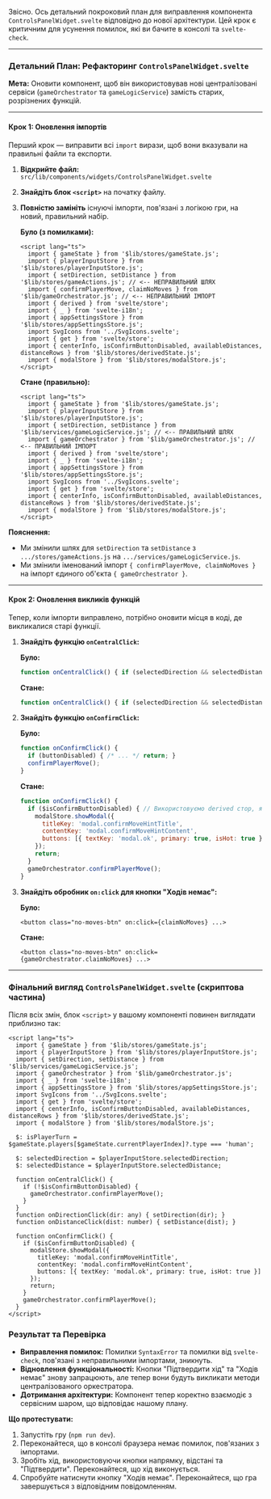 Звісно. Ось детальний покроковий план для виправлення компонента `ControlsPanelWidget.svelte` відповідно до нової архітектури. Цей крок є критичним для усунення помилок, які ви бачите в консолі та `svelte-check`.

---

### Детальний План: Рефакторинг `ControlsPanelWidget.svelte`

**Мета:** Оновити компонент, щоб він використовував нові централізовані сервіси (`gameOrchestrator` та `gameLogicService`) замість старих, розрізнених функцій.

---

#### Крок 1: Оновлення імпортів

Перший крок — виправити всі `import` вирази, щоб вони вказували на правильні файли та експорти.

1.  **Відкрийте файл:** `src/lib/components/widgets/ControlsPanelWidget.svelte`
2.  **Знайдіть блок `<script>`** на початку файлу.
3.  **Повністю замініть** існуючі імпорти, пов'язані з логікою гри, на новий, правильний набір.

    **Було (з помилками):**
    ```svelte
    <script lang="ts">
      import { gameState } from '$lib/stores/gameState.js';
      import { playerInputStore } from '$lib/stores/playerInputStore.js';
      import { setDirection, setDistance } from '$lib/stores/gameActions.js'; // <-- НЕПРАВИЛЬНИЙ ШЛЯХ
      import { confirmPlayerMove, claimNoMoves } from '$lib/gameOrchestrator.js'; // <-- НЕПРАВИЛЬНИЙ ІМПОРТ
      import { derived } from 'svelte/store';
      import { _ } from 'svelte-i18n';
      import { appSettingsStore } from '$lib/stores/appSettingsStore.js';
      import SvgIcons from '../SvgIcons.svelte';
      import { get } from 'svelte/store';
      import { centerInfo, isConfirmButtonDisabled, availableDistances, distanceRows } from '$lib/stores/derivedState.js';
      import { modalStore } from '$lib/stores/modalStore.js';
    </script>
    ```

    **Стане (правильно):**
    ```svelte
    <script lang="ts">
      import { gameState } from '$lib/stores/gameState.js';
      import { playerInputStore } from '$lib/stores/playerInputStore.js';
      import { setDirection, setDistance } from '$lib/services/gameLogicService.js'; // <-- ПРАВИЛЬНИЙ ШЛЯХ
      import { gameOrchestrator } from '$lib/gameOrchestrator.js'; // <-- ПРАВИЛЬНИЙ ІМПОРТ
      import { derived } from 'svelte/store';
      import { _ } from 'svelte-i18n';
      import { appSettingsStore } from '$lib/stores/appSettingsStore.js';
      import SvgIcons from '../SvgIcons.svelte';
      import { get } from 'svelte/store';
      import { centerInfo, isConfirmButtonDisabled, availableDistances, distanceRows } from '$lib/stores/derivedState.js';
      import { modalStore } from '$lib/stores/modalStore.js';
    </script>
    ```

**Пояснення:**
*   Ми змінили шлях для `setDirection` та `setDistance` з `.../stores/gameActions.js` на `.../services/gameLogicService.js`.
*   Ми змінили іменований імпорт `{ confirmPlayerMove, claimNoMoves }` на імпорт єдиного об'єкта `{ gameOrchestrator }`.

---

#### Крок 2: Оновлення викликів функцій

Тепер, коли імпорти виправлено, потрібно оновити місця в коді, де викликалися старі функції.

1.  **Знайдіть функцію `onCentralClick`:**

    **Було:**
    ```javascript
    function onCentralClick() { if (selectedDirection && selectedDistance && isPlayerTurn) confirmPlayerMove(); }
    ```

    **Стане:**
    ```javascript
    function onCentralClick() { if (selectedDirection && selectedDistance && isPlayerTurn) gameOrchestrator.confirmPlayerMove(); }
    ```

2.  **Знайдіть функцію `onConfirmClick`:**

    **Було:**
    ```javascript
    function onConfirmClick() {
      if (buttonDisabled) { /* ... */ return; }
      confirmPlayerMove();
    }
    ```

    **Стане:**
    ```javascript
    function onConfirmClick() {
      if ($isConfirmButtonDisabled) { // Використовуємо derived стор, як планували
        modalStore.showModal({
          titleKey: 'modal.confirmMoveHintTitle',
          contentKey: 'modal.confirmMoveHintContent',
          buttons: [{ textKey: 'modal.ok', primary: true, isHot: true }]
        });
        return;
      }
      gameOrchestrator.confirmPlayerMove();
    }
    ```

3.  **Знайдіть обробник `on:click` для кнопки "Ходів немає":**

    **Було:**
    ```svelte
    <button class="no-moves-btn" on:click={claimNoMoves} ...>
    ```

    **Стане:**
    ```svelte
    <button class="no-moves-btn" on:click={gameOrchestrator.claimNoMoves} ...>
    ```

---

### Фінальний вигляд `ControlsPanelWidget.svelte` (скриптова частина)

Після всіх змін, блок `<script>` у вашому компоненті повинен виглядати приблизно так:

```svelte
<script lang="ts">
  import { gameState } from '$lib/stores/gameState.js';
  import { playerInputStore } from '$lib/stores/playerInputStore.js';
  import { setDirection, setDistance } from '$lib/services/gameLogicService.js';
  import { gameOrchestrator } from '$lib/gameOrchestrator.js';
  import { _ } from 'svelte-i18n';
  import { appSettingsStore } from '$lib/stores/appSettingsStore.js';
  import SvgIcons from '../SvgIcons.svelte';
  import { get } from 'svelte/store';
  import { centerInfo, isConfirmButtonDisabled, availableDistances, distanceRows } from '$lib/stores/derivedState.js';
  import { modalStore } from '$lib/stores/modalStore.js';

  $: isPlayerTurn = $gameState.players[$gameState.currentPlayerIndex]?.type === 'human';

  $: selectedDirection = $playerInputStore.selectedDirection;
  $: selectedDistance = $playerInputStore.selectedDistance;

  function onCentralClick() { 
    if (!$isConfirmButtonDisabled) {
      gameOrchestrator.confirmPlayerMove();
    }
  }
  function onDirectionClick(dir: any) { setDirection(dir); }
  function onDistanceClick(dist: number) { setDistance(dist); }
  
  function onConfirmClick() {
    if ($isConfirmButtonDisabled) {
      modalStore.showModal({
        titleKey: 'modal.confirmMoveHintTitle',
        contentKey: 'modal.confirmMoveHintContent',
        buttons: [{ textKey: 'modal.ok', primary: true, isHot: true }]
      });
      return;
    }
    gameOrchestrator.confirmPlayerMove();
  }
</script>
```

### Результат та Перевірка

-   **Виправлення помилок:** Помилки `SyntaxError` та помилки від `svelte-check`, пов'язані з неправильними імпортами, зникнуть.
-   **Відновлення функціональності:** Кнопки "Підтвердити хід" та "Ходів немає" знову запрацюють, але тепер вони будуть викликати методи централізованого оркестратора.
-   **Дотримання архітектури:** Компонент тепер коректно взаємодіє з сервісним шаром, що відповідає нашому плану.

**Що протестувати:**
1.  Запустіть гру (`npm run dev`).
2.  Переконайтеся, що в консолі браузера немає помилок, пов'язаних з імпортами.
3.  Зробіть хід, використовуючи кнопки напрямку, відстані та "Підтвердити". Переконайтеся, що хід виконується.
4.  Спробуйте натиснути кнопку "Ходів немає". Переконайтеся, що гра завершується з відповідним повідомленням.